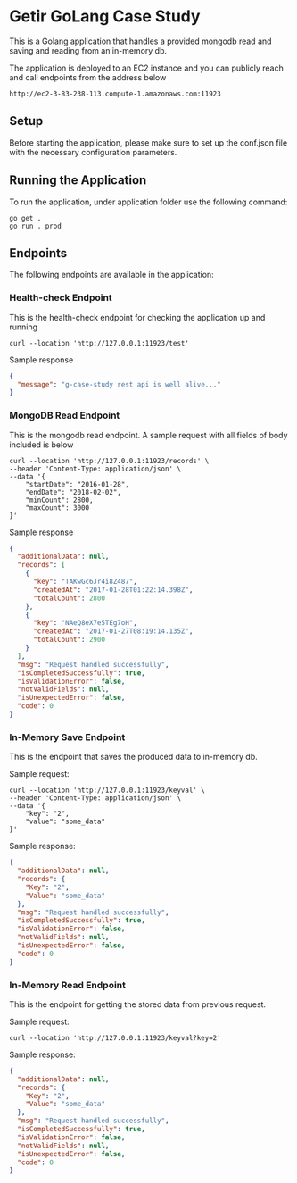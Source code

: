 # Getir GoLang Case Study

This is a Golang application that handles a provided mongodb read and saving and reading from an in-memory db.

The application is deployed to an EC2 instance and you can publicly reach and call endpoints from the address below

```
http://ec2-3-83-238-113.compute-1.amazonaws.com:11923
```

## Setup

Before starting the application, please make sure to set up the conf.json file with the necessary configuration
parameters.

## Running the Application

To run the application, under application folder use the following command:

```
go get .
go run . prod
```

## Endpoints

The following endpoints are available in the application:

### Health-check Endpoint

This is the health-check endpoint for checking the application up and running

```http request
curl --location 'http://127.0.0.1:11923/test'
```

Sample response

```json
{
  "message": "g-case-study rest api is well alive..."
}
```

### MongoDB Read Endpoint

This is the mongodb read endpoint. A sample request with all fields of body included is below

```http request
curl --location 'http://127.0.0.1:11923/records' \
--header 'Content-Type: application/json' \
--data '{
    "startDate": "2016-01-28",
    "endDate": "2018-02-02",
    "minCount": 2800,
    "maxCount": 3000
}'
```

Sample response

```json
{
  "additionalData": null,
  "records": [
    {
      "key": "TAKwGc6Jr4i8Z487",
      "createdAt": "2017-01-28T01:22:14.398Z",
      "totalCount": 2800
    },
    {
      "key": "NAeQ8eX7e5TEg7oH",
      "createdAt": "2017-01-27T08:19:14.135Z",
      "totalCount": 2900
    }
  ],
  "msg": "Request handled successfully",
  "isCompletedSuccessfully": true,
  "isValidationError": false,
  "notValidFields": null,
  "isUnexpectedError": false,
  "code": 0
}
```

### In-Memory Save Endpoint

This is the endpoint that saves the produced data to in-memory db.

Sample request:

```http request
curl --location 'http://127.0.0.1:11923/keyval' \
--header 'Content-Type: application/json' \
--data '{
    "key": "2",
    "value": "some_data"
}'
```

Sample response:

```json
{
  "additionalData": null,
  "records": {
    "Key": "2",
    "Value": "some_data"
  },
  "msg": "Request handled successfully",
  "isCompletedSuccessfully": true,
  "isValidationError": false,
  "notValidFields": null,
  "isUnexpectedError": false,
  "code": 0
}
```

### In-Memory Read Endpoint

This is the endpoint for getting the stored data from previous request.

Sample request:

```http request
curl --location 'http://127.0.0.1:11923/keyval?key=2'
```

Sample response:

```json
{
  "additionalData": null,
  "records": {
    "Key": "2",
    "Value": "some_data"
  },
  "msg": "Request handled successfully",
  "isCompletedSuccessfully": true,
  "isValidationError": false,
  "notValidFields": null,
  "isUnexpectedError": false,
  "code": 0
}
```
